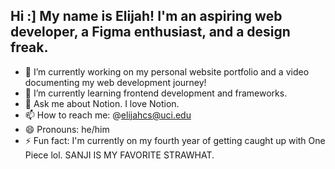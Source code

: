 
## Hi :] My name is Elijah! I'm an aspiring web developer, a Figma enthusiast, and a design freak.

- 🔭 I’m currently working on my personal website portfolio and a video documenting my web development journey!
- 🌱 I’m currently learning frontend development and frameworks.
- 💬 Ask me about Notion. I love Notion.
- 📫 How to reach me: @elijahcs@uci.edu
- 😄 Pronouns: he/him
- ⚡ Fun fact: I'm currently on my fourth year of getting caught up with One Piece lol. SANJI IS MY FAVORITE STRAWHAT.

